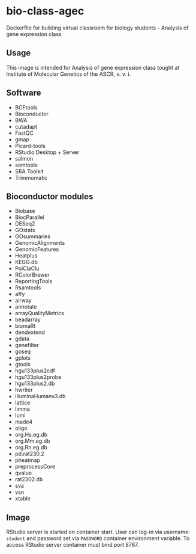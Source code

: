 # bio-class-agec
Dockerfile for building virtual classroom for biology students - Analysis of gene expression class

## Usage
This image is intended for Analysis of gene expression class tought at Institute of Molecular Genetics of the ASCR, v. v. i.

## Software
* BCFtools
* Bioconductor
* BWA
* cutadapt
* FastQC
* gmap
* Picard-tools
* RStudio Desktop + Server
* salmon
* samtools
* SRA Toolkit
* Trimmomatic

## Bioconductor modules
* Biobase
* BiocParallel
* DESeq2
* GOstats
* GOsummaries
* GenomicAlignments
* GenomicFeatures
* Heatplus
* KEGG.db
* PoiClaClu
* RColorBrewer
* ReportingTools
* Rsamtools
* affy
* airway
* annotate
* arrayQualityMetrics
* beadarray
* biomaRt
* dendextend
* gdata
* genefilter
* goseq
* gplots
* gtools
* hgu133plus2cdf
* hgu133plus2probe
* hgu133plus2.db
* hwriter
* illuminaHumanv3.db
* lattice
* limma
* lumi
* made4
* oligo
* org.Hs.eg.db
* org.Mm.eg.db
* org.Rn.eg.db
* pd.rat230.2
* pheatmap
* preprocessCore
* qvalue
* rat2302.db
* sva
* vsn
* xtable

## Image
RStudio server is started on container start. User can log-in via username: `student` and password set via `PASSWORD` container environment variable. To access RStudio server container must bind port 8787.
